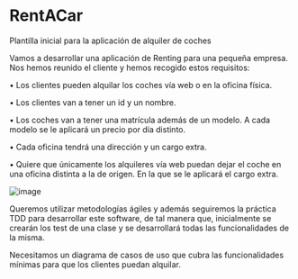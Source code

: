 # RentACar
Plantilla inicial para la aplicación de alquiler de coches

Vamos a desarrollar una  aplicación de Renting para una pequeña empresa.
Nos hemos reunido el cliente y hemos recogido estos requisitos:

• Los clientes pueden alquilar los coches vía web o en la oficina física.

• Los clientes van a tener un id y un nombre.

• Los coches van a tener una matrícula además de un modelo. A cada modelo se
  le aplicará un precio por día distinto.
  
• Cada oficina tendrá una dirección y un cargo extra.

• Quiere que únicamente los alquileres vía web puedan dejar el coche en una
  oficina distinta a la de origen. En la que se le aplicará el cargo extra.

![image](https://user-images.githubusercontent.com/127649698/224941468-3a55bdf0-eec4-4349-8890-2a28bc53a200.png)

Queremos utilizar metodologías ágiles y además seguiremos la práctica TDD para desarrollar este software, de tal manera que,
inicialmente se crearán los test de una clase y se desarrollará todas las funcionalidades de la misma.

Necesitamos un diagrama de casos de uso que cubra las funcionalidades mínimas para que los clientes puedan alquilar.
